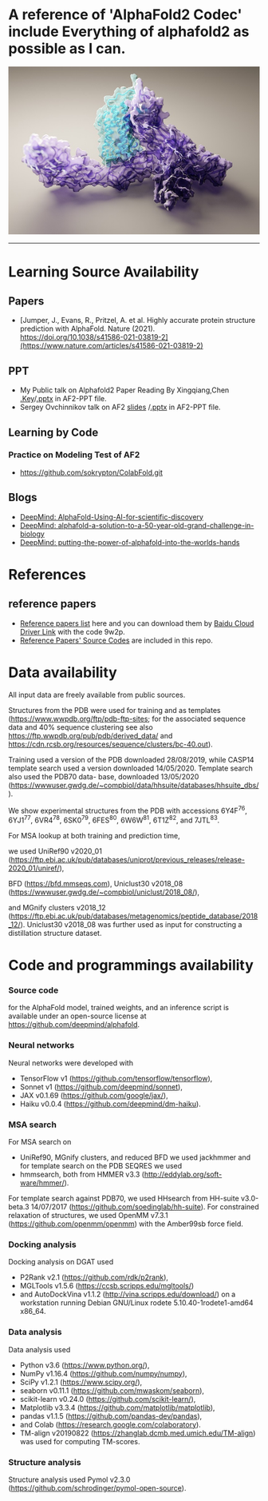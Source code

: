 # A reference of 'AlphaFold2 Codec' include Everything of alphafold2 as possible as I can.

![proteins](imgs/proteins.jpeg)

------------------------------------------------------------------------------------------


# Learning Source Availability
## Papers
- [Jumper, J., Evans, R., Pritzel, A. et al. Highly accurate protein structure prediction with AlphaFold. Nature (2021). https://doi.org/10.1038/s41586-021-03819-2](https://www.nature.com/articles/s41586-021-03819-2)
  
## PPT 
- My Public talk on Alphafold2 Paper Reading By Xingqiang,Chen [.Key](https://github.com/chenxingqiang/ref-Alphafold-Code/blob/main/AF2-PPT/2021-07-30-AlphaFold2-paper-sharing-chen-xingqiang.key)/[.pptx](https://github.com/chenxingqiang/ref-Alphafold-Code/blob/main/AF2-PPT/2021-07-30-AlphaFold2-paper-sharing-chen-xingqiang.pptx)
in AF2-PPT file.
- Sergey Ovchinnikov talk on AF2 
[slides](https://docs.google.com/presentation/d/1mnffk23ev2QMDzGZ5w1skXEadTe54l8-Uei6ACce8eI/edit#slide=id.p) /[.pptx](https://github.com/chenxingqiang/ref-Alphafold-Code/blob/main/AF2-PPT/ColabFold.pptx) in AF2-PPT file.

## Learning by Code  
### Practice on Modeling Test of AF2
- https://github.com/sokrypton/ColabFold.git

## Blogs 
- [DeepMind: AlphaFold-Using-AI-for-scientific-discovery](https://deepmind.com/blog/article/AlphaFold-Using-AI-for-scientific-discovery)
- [DeepMind: alphafold-a-solution-to-a-50-year-old-grand-challenge-in-biology](https://deepmind.com/blog/article/alphafold-a-solution-to-a-50-year-old-grand-challenge-in-biology)
- [DeepMind: putting-the-power-of-alphafold-into-the-worlds-hands](https://deepmind.com/blog/article/putting-the-power-of-alphafold-into-the-worlds-hands)
# References 
## reference papers
- [Reference papers list](https://github.com/chenxingqiang/ref-Alphafold-Code/blob/main/AF2REFPAPERS.md) here and you can download them by [Baidu Cloud Driver Link](https://pan.baidu.com/s/131uRwemUTwGvY-6kqxCYDA) with the code 9w2p.
- [Reference Papers' Source Codes](https://github.com/chenxingqiang/ref-Alphafold-Code/tree/main/AF2-Ref-source-code) are included in this repo.



# Data availability
All input data are freely available from public sources.

Structures from the PDB were used for training and as templates (https://www.wwpdb.org/ftp/pdb-ftp-sites; for the associated sequence data and 40% sequence clustering see also https://ftp.wwpdb.org/pub/pdb/derived_data/ and https://cdn.rcsb.org/resources/sequence/clusters/bc-40.out).

 Training used a version of the PDB downloaded 28/08/2019, while CASP14 template search used a version downloaded 14/05/2020. Template search also used the PDB70 data- base, downloaded 13/05/2020 (https://wwwuser.gwdg.de/~compbiol/data/hhsuite/databases/hhsuite_dbs/).

We show experimental structures from the PDB with accessions
6Y4F<sup>76</sup>, 6YJ1<sup>77</sup>, 6VR4<sup>78</sup>, 6SK0<sup>79</sup>, 6FES<sup>80</sup>, 6W6W<sup>81</sup>, 6T1Z<sup>82</sup>, and 7JTL<sup>83</sup>. 

For MSA lookup at both training and prediction time, 

we used UniRef90 v2020_01 (https://ftp.ebi.ac.uk/pub/databases/uniprot/previous_releases/release-2020_01/uniref/), 

BFD (https://bfd.mmseqs.com), Uniclust30 v2018_08 (https://wwwuser.gwdg.de/~compbiol/uniclust/2018_08/), 

and MGnify clusters v2018_12 (https://ftp.ebi.ac.uk/pub/databases/metagenomics/peptide_database/2018_12/). Uniclust30 v2018_08 was further used as input for constructing a distillation structure dataset.


# Code and programmings availability
### Source code
 for the AlphaFold model, trained weights, and an inference script is available under an open-source license at https://github.com/deepmind/alphafold. 

### Neural networks
 Neural networks were developed with 
- TensorFlow v1 (https://github.com/tensorflow/tensorflow), 
- Sonnet v1 (https://github.com/deepmind/sonnet),
- JAX v0.1.69 (https://github.com/google/jax/), 
- Haiku v0.0.4 (https://github.com/deepmind/dm-haiku).

### MSA search
For MSA search on 
- UniRef90, MGnify clusters, 
and reduced BFD we used jackhmmer and for template search on the PDB SEQRES we used 
- hmmsearch, both from HMMER v3.3 (http://eddylab.org/soft-ware/hmmer/).

For template search against PDB70, we used HHsearch from HH-suite v3.0-beta.3 14/07/2017 (https://github.com/soedinglab/hh-suite). 
For constrained relaxation of structures, we used OpenMM v7.3.1 (https://github.com/openmm/openmm) with the Amber99sb force field.


### Docking analysis
 Docking analysis on DGAT used 
 - P2Rank v2.1 (https://github.com/rdk/p2rank), 
 - MGLTools v1.5.6 (https://ccsb.scripps.edu/mgltools/) 
 - and AutoDockVina v1.1.2 (http://vina.scripps.edu/download/) on a workstation running Debian GNU/Linux rodete 5.10.40-1rodete1-amd64 x86_64.

### Data analysis 
Data analysis used 
- Python v3.6 (https://www.python.org/), 
- NumPy v1.16.4 (https://github.com/numpy/numpy), 
- SciPy v1.2.1 (https://www.scipy.org/), 
- seaborn v0.11.1 (https://github.com/mwaskom/seaborn), 
- scikit-learn v0.24.0 (https://github.com/scikit-learn/), 
- Matplotlib v3.3.4 (https://github.com/matplotlib/matplotlib), 
- pandas v1.1.5 (https://github.com/pandas-dev/pandas), 
- and Colab (https://research.google.com/colaboratory). 
- TM-align v20190822 (https://zhanglab.dcmb.med.umich.edu/TM-align) was used for computing TM-scores.

 ### Structure analysis  
 Structure analysis used Pymol v2.3.0 (https://github.com/schrodinger/pymol-open-source).

